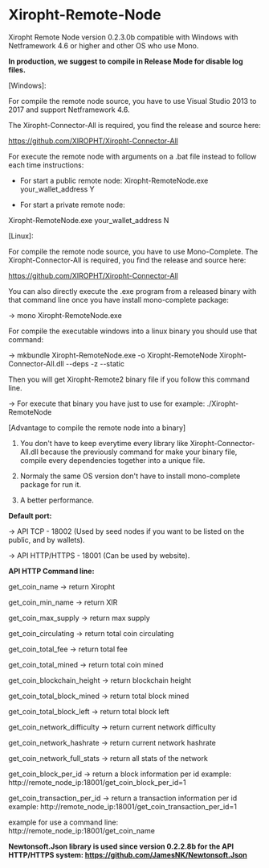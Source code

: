 # Xiropht-Remote-Node
Xiropht Remote Node version 0.2.3.0b compatible with Windows with Netframework 4.6 or higher and other OS who use Mono.


**In production, we suggest to compile in Release Mode for disable log files.**

[Windows]:

For compile the remote node source, you have to use Visual Studio 2013 to 2017 and support Netframework 4.6.

The Xiropht-Connector-All is required, you find the release and source here:

https://github.com/XIROPHT/Xiropht-Connector-All

For execute the remote node with arguments on a .bat file instead to follow each time instructions: 

- For start a public remote node:
Xiropht-RemoteNode.exe your_wallet_address Y 

- For start a private remote node:

Xiropht-RemoteNode.exe your_wallet_address N

[Linux]:

For compile the remote node source, you have to use Mono-Complete.
The Xiropht-Connector-All is required, you find the release and source here: 

https://github.com/XIROPHT/Xiropht-Connector-All

You can also directly execute the .exe program from a released binary with that command line once you have install mono-complete package: 

-> mono Xiropht-RemoteNode.exe

For compile the executable windows into a linux binary you should use that command: 

-> mkbundle Xiropht-RemoteNode.exe -o Xiropht-RemoteNode Xiropht-Connector-All.dll --deps -z --static

Then you will get Xiropht-Remote2 binary file if you follow this command line.

-> For execute that binary you have just to use for example: ./Xiropht-RemoteNode


[Advantage to compile the remote node into a binary]

1. You don't have to keep everytime every library like Xiropht-Connector-All.dll because the previously command for make your binary file, compile every dependencies together into a unique file.

2. Normaly the same OS version don't have to install mono-complete package for run it.

3. A better performance.

**Default port:**

-> API TCP - 18002 (Used by seed nodes if you want to be listed on the public, and by wallets).

-> API HTTP/HTTPS - 18001 (Can be used by website).

**API HTTP Command line:**

get_coin_name ->  return Xiropht

get_coin_min_name -> return XIR

get_coin_max_supply -> return max supply

get_coin_circulating -> return total coin circulating

get_coin_total_fee -> return total fee

get_coin_total_mined -> return total coin mined

get_coin_blockchain_height -> return blockchain height

get_coin_total_block_mined -> return total block mined

get_coin_total_block_left -> return total block left

get_coin_network_difficulty -> return current network difficulty

get_coin_network_hashrate -> return current network hashrate

get_coin_network_full_stats -> return all stats of the network

get_coin_block_per_id -> return a block information per id example: http://remote_node_ip:18001/get_coin_block_per_id=1

get_coin_transaction_per_id -> return a transaction information per id example: http://remote_node_ip:18001/get_coin_transaction_per_id=1

example for use a command line: http://remote_node_ip:18001/get_coin_name

**Newtonsoft.Json library is used since version 0.2.2.8b for the API HTTP/HTTPS system: https://github.com/JamesNK/Newtonsoft.Json**
